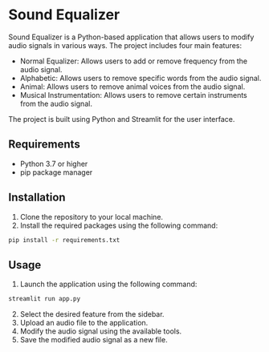 # Sound Equalizer

Sound Equalizer is a Python-based application that allows users to modify audio signals in various ways. The project includes four main features:

- Normal Equalizer: Allows users to add or remove frequency from the audio signal.
- Alphabetic: Allows users to remove specific words from the audio signal.
- Animal: Allows users to remove animal voices from the audio signal.
- Musical Instrumentation: Allows users to remove certain instruments from the audio signal.

The project is built using Python and Streamlit for the user interface.

## Requirements

- Python 3.7 or higher
- pip package manager

## Installation

1. Clone the repository to your local machine.
2. Install the required packages using the following command:

```sh
pip install -r requirements.txt
```

## Usage

1. Launch the application using the following command:

```sh
streamlit run app.py
```

2. Select the desired feature from the sidebar.
3. Upload an audio file to the application.
4. Modify the audio signal using the available tools.
5. Save the modified audio signal as a new file.
